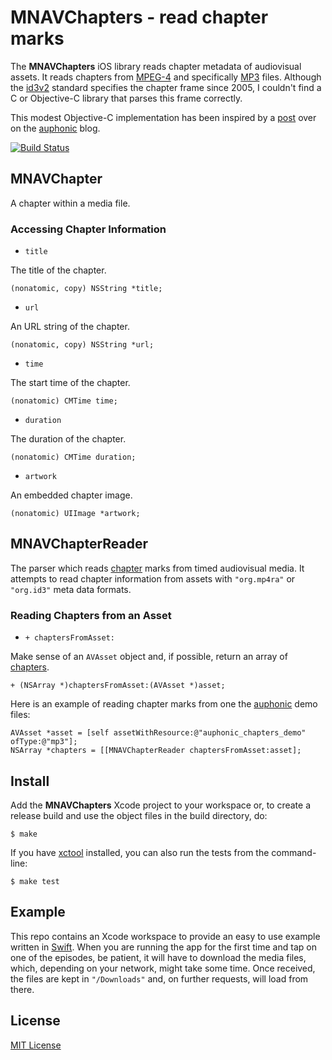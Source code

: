 # MNAVChapters - read chapter marks

The **MNAVChapters** iOS library reads chapter metadata of audiovisual assets. It reads chapters from [MPEG-4](http://en.wikipedia.org/wiki/MPEG-4_Part_14) and specifically [MP3](http://en.wikipedia.org/wiki/MP3) files. Although the [id3v2](http://id3.org/id3v2-chapters-1.0) standard specifies the chapter frame since 2005, I couldn't find a C or Objective-C library that parses this frame correctly.

This modest Objective-C implementation has been inspired by a [post](http://auphonic.com/blog/2013/07/03/chapter-marks-and-enhanced-podcasts/) over on the [auphonic](https://auphonic.com/) blog.

[![Build Status](https://secure.travis-ci.org/michaelnisi/MNAVChapters.svg)](http://travis-ci.org/michaelnisi/MNAVChapters)

## MNAVChapter

A chapter within a media file.

### Accessing Chapter Information

- `title`

The title of the chapter.

```objc
(nonatomic, copy) NSString *title;
```

- `url`

An URL string of the chapter.

```objc
(nonatomic, copy) NSString *url;
```

- `time`

The start time of the chapter.

```objc
(nonatomic) CMTime time;
```

- `duration`

The duration of the chapter.

```objc
(nonatomic) CMTime duration;
```

- `artwork`

An embedded chapter image.

```objc
(nonatomic) UIImage *artwork;
```

## MNAVChapterReader

The parser which reads [chapter](#mnavchapter) marks from timed audiovisual media. It attempts to read chapter information from assets with `"org.mp4ra"` or `"org.id3"` meta data formats.

### Reading Chapters from an Asset

- `+ chaptersFromAsset:`

Make sense of an `AVAsset` object and, if possible, return an array of [chapters](#mnavchapter).

```objc
+ (NSArray *)chaptersFromAsset:(AVAsset *)asset;
```

Here is an example of reading chapter marks from one the [auphonic](https://auphonic.com/) demo files:

```objc
AVAsset *asset = [self assetWithResource:@"auphonic_chapters_demo" ofType:@"mp3"];
NSArray *chapters = [[MNAVChapterReader chaptersFromAsset:asset];
```

## Install

Add the **MNAVChapters** Xcode project to your workspace or, to create a release build and use the object files in the build directory, do:

```
$ make
```

If you have [xctool](https://github.com/facebook/xctool) installed, you can also run the tests from the command-line:

```
$ make test
```

## Example

This repo contains an Xcode workspace to provide an easy to use example written in [Swift](https://swift.org/). When you are running the app for the first time and tap on one of the episodes, be patient, it will have to download the media files, which, depending on your network, might take some time. Once received, the files are kept in `"/Downloads"` and, on further requests, will load from there.

## License

[MIT License](https://raw.github.com/michaelnisi/MNAVChapters/master/LICENSE)
